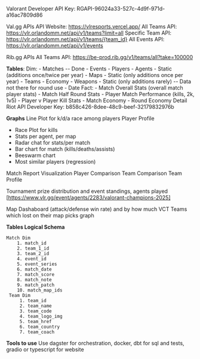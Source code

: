 Valorant Developer API Key: RGAPI-96024a33-527c-4d9f-971d-a16ac7809d86

Val.gg APIs
API Website: https://vlresports.vercel.app/
All Teams API: https://vlr.orlandomm.net/api/v1/teams?limit=all
Specific Team API: https://vlr.orlandomm.net/api/v1/teams/{team_id}
All Events API: https://vlr.orlandomm.net/api/v1/events

Rib.gg APIs
All Teams API: https://be-prod.rib.gg/v1/teams/all?take=100000

**Tables**:
	Dim:
	- Matches -- Done
	- Events
	- Players
	- Agents - Static (additions once/twice per year)
	- Maps - Static (only additions once per year)
	- Teams
	- Economy
	- Weapons - Static (only additions rarely) -- Data not there for round use
	- Date
	Fact:
	 - Match Overall Stats (overall match player stats)
	 - Match Half Round Stats
	 - Player Match Performance (kills, 2k, 1v5)
	 - Player v Player Kill Stats
	 - Match Economy
	 - Round Economy Detail
Riot API Developer Key: b858c426-8dee-48c9-beef-32179832976b

**Graphs**
Line Plot for k/d/a race among players
Player Profile
- Race Plot for kills
- Stats per agent, per map
- Radar chat for stats/per match
- Bar chart for match (kills/deaths/assists)
- Beeswarm chart
- Most similar players (regression)

Match Report Visualization
Player Comparison
Team Comparison
Team Profile

Tournament prize distribution and event standings, agents played [https://www.vlr.gg/event/agents/2283/valorant-champions-2025]

Map Dashaboard (attack/defense win rate) and by how much
VCT Teams which lost on their map picks graph

**Tables Logical Schema**

	Match Dim
		1. match_id
		2. team_1_id
		3. team_2_id
		4. event_id
		5. event_series
		6. match_date
		7. match_score
		8. match_note
		9. match_patch
		10. match_map_ids
	 Team Dim
    	 1. team_id
    	 2. team_name
    	 3. team_code
    	 4. team_logo_img
    	 5. team_href
    	 6. team_country
    	 7. team_coach




**Tools to use**
Use dagster for orchestration, docker, dbt for sql and tests, gradio or typescript for website
